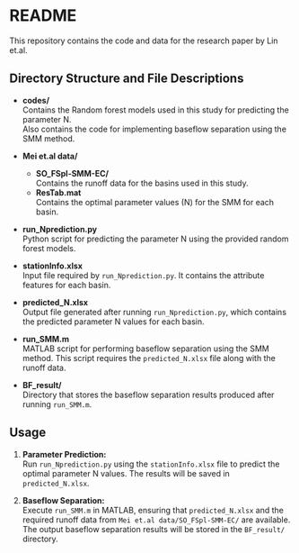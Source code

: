 # README

This repository contains the code and data for the research paper by Lin et.al.

## Directory Structure and File Descriptions

- **codes/**  
  Contains the Random forest models used in this study for predicting the parameter N.  
  Also contains the code for implementing baseflow separation using the SMM method.

- **Mei et.al data/**  
  - **SO_FSpl-SMM-EC/**  
    Contains the runoff data for the basins used in this study.  
  - **ResTab.mat**  
    Contains the optimal parameter values (N) for the SMM for each basin.

- **run_Nprediction.py**  
  Python script for predicting the parameter N using the provided random forest models.

- **stationInfo.xlsx**  
  Input file required by `run_Nprediction.py`. It contains the attribute features for each basin.

- **predicted_N.xlsx**  
  Output file generated after running `run_Nprediction.py`, which contains the predicted parameter N values for each basin.

- **run_SMM.m**  
  MATLAB script for performing baseflow separation using the SMM method. This script requires the `predicted_N.xlsx` file along with the runoff data.

- **BF_result/**  
  Directory that stores the baseflow separation results produced after running `run_SMM.m`.

## Usage

1. **Parameter Prediction:**  
   Run `run_Nprediction.py` using the `stationInfo.xlsx` file to predict the optimal parameter N values. The results will be saved in `predicted_N.xlsx`.

2. **Baseflow Separation:**  
   Execute `run_SMM.m` in MATLAB, ensuring that `predicted_N.xlsx` and the required runoff data from `Mei et.al data/SO_FSpl-SMM-EC/` are available. The output baseflow separation results will be stored in the `BF_result/` directory.

